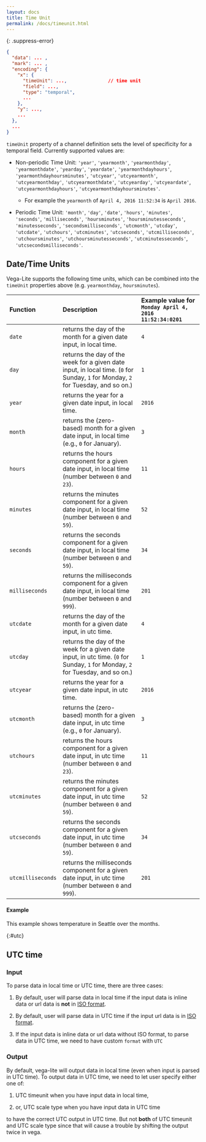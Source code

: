 ```yaml
---
layout: docs
title: Time Unit
permalink: /docs/timeunit.html
---
```


{: .suppress-error}
```json
{
  "data": ... ,
  "mark": ... ,
  "encoding": {
    "x": {
      "timeUnit": ...,               // time unit
      "field": ...,
      "type": "temporal",
      ...
    },
    "y": ...,
    ...
  },
  ...
}
```

`timeUnit` property of a channel definition sets the level of specificity for a temporal field. Currently supported values are:

- Non-periodic Time Unit: `'year'`, `'yearmonth'`, `'yearmonthday'`, `'yearmonthdate'`, `'yearday'`, `'yeardate'`, `'yearmonthdayhours'`, `'yearmonthdayhoursminutes'`, `'utcyear'`, `'utcyearmonth'`, `'utcyearmonthday'`, `'utcyearmonthdate'`, `'utcyearday'`, `'utcyeardate'`, `'utcyearmonthdayhours'`, `'utcyearmonthdayhoursminutes'`.
  - For example the `yearmonth` of `April 4, 2016 11:52:34` is `April 2016`.

- Periodic Time Unit: `'month'`, `'day'`, `'date'`, `'hours'`, `'minutes'`, `'seconds'`, `'milliseconds'`,  `'hoursminutes'`, `'hoursminutesseconds'`, `'minutesseconds'`, `'secondsmilliseconds'`, `'utcmonth'`, `'utcday'`, `'utcdate'`, `'utchours'`, `'utcminutes'`, `'utcseconds'`, `'utcmilliseconds'`,  `'utchoursminutes'`, `'utchoursminutesseconds'`, `'utcminutesseconds'`, `'utcsecondsmilliseconds'`.


## Date/Time Units

Vega-Lite supports the following time units, which can be combined into the `timeUnit` properties above (e.g. `yearmonthday`, `hoursminutes`).

| Function      | Description    |  Example value for `Monday April 4, 2016 11:52:34:0201`  |
| :------------ | :------------- | :-----------------------------------------------|
| `date`        | returns the day of the month for a given date input, in local time. | `4` |
| `day`         | returns the day of the week for a given date input, in local time.  (`0` for Sunday, `1` for Monday, `2` for Tuesday, and so on.)   | `1` |
| `year`        | returns the year for a given date input, in local time. | `2016` |
| `month`       | returns the (zero-based) month for a given date input, in local time (e.g., `0` for January).   | `3` |
| `hours`       | returns the hours component for a given date input, in local time (number between `0` and `23`). | `11` |
| `minutes`     | returns the minutes component for a given date input, in local time (number between `0` and `59`). | `52` |
| `seconds`     | returns the seconds component for a given date input, in local time (number between `0` and `59`). | `34` |
| `milliseconds`| returns the milliseconds component for a given date input, in local time  (number between `0` and `999`). | `201` |
| `utcdate`        | returns the day of the month for a given date input, in utc time. | `4` |
| `utcday`         | returns the day of the week for a given date input, in utc time.  (`0` for Sunday, `1` for Monday, `2` for Tuesday, and so on.)   | `1` |
| `utcyear`        | returns the year for a given date input, in utc time. | `2016` |
| `utcmonth`       | returns the (zero-based) month for a given date input, in utc time (e.g., `0` for January).   | `3` |
| `utchours`       | returns the hours component for a given date input, in utc time (number between `0` and `23`). | `11` |
| `utcminutes`     | returns the minutes component for a given date input, in utc time (number between `0` and `59`). | `52` |
| `utcseconds`     | returns the seconds component for a given date input, in utc time (number between `0` and `59`). | `34` |
| `utcmilliseconds`| returns the milliseconds component for a given date input, in utc time  (number between `0` and `999`). | `201` |


#### Example

This example shows temperature in Seattle over the months.

<span class="vl-example" data-name="line_month"></span>

{:#utc}
## UTC time

### Input
To parse data in local time or UTC time, there are three cases:

1) By default, user will parse data in local time if the input data is inline data or url data is **not** in [ISO format](https://developer.mozilla.org/en-US/docs/Web/JavaScript/Reference/Global_Objects/Date/parse).
<span class="vl-example" data-name="parse_local_time"></span>

2) By default, user will parse data in UTC time if the input url data is in [ISO format](https://developer.mozilla.org/en-US/docs/Web/JavaScript/Reference/Global_Objects/Date/parse).
<span class="vl-example" data-name="parse_utc_time"></span>

3) If the input data is inline data or url data without ISO format, to parse data in UTC time, we need to have custom `format` with `UTC`
<!--<span class="vl-example" data-name="parse_utc_time_format"></span>-->

### Output
By default, vega-lite will output data in local time (even when input is parsed in UTC time). To output data in UTC time, we need to let user specify either one of:

1) UTC timeunit when you have input data in local time,
<span class="vl-example" data-name="output_utc_timeunit"></span>

2) or, UTC scale type when you have input data in UTC time
<span class="vl-example" data-name="output_utc_scale"></span>

to have the correct UTC output in UTC time. But not **both** of UTC timeunit and UTC scale type since that will cause a trouble by shifting the output twice in vega.
